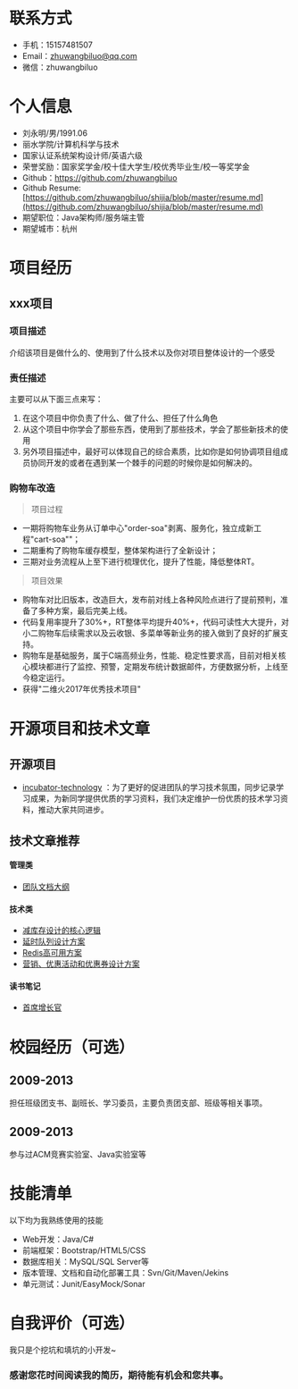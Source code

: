 # 联系方式

- 手机：15157481507
- Email：zhuwangbiluo@qq.com
- 微信：zhuwangbiluo

# 个人信息

- 刘永明/男/1991.06
- 丽水学院/计算机科学与技术
- 国家认证系统架构设计师/英语六级
- 荣誉奖励：国家奖学金/校十佳大学生/校优秀毕业生/校一等奖学金
- Github：[https://github.com/zhuwangbiluo ](https://github.com/zhuwangbiluo)
- Github Resume: [https://github.com/zhuwangbiluo/shijia/blob/master/resume.md](https://github.com/zhuwangbiluo/shijia/blob/master/resume.md)
- 期望职位：Java架构师/服务端主管
- 期望城市：杭州

# 项目经历

## xxx项目

### 项目描述

介绍该项目是做什么的、使用到了什么技术以及你对项目整体设计的一个感受

### 责任描述

主要可以从下面三点来写：

1. 在这个项目中你负责了什么、做了什么、担任了什么角色
2. 从这个项目中你学会了那些东西，使用到了那些技术，学会了那些新技术的使用
3. 另外项目描述中，最好可以体现自己的综合素质，比如你是如何协调项目组成员协同开发的或者在遇到某一个棘手的问题的时候你是如何解决的。

### 购物车改造
> 项目过程
- 一期将购物车业务从订单中心"order-soa"剥离、服务化，独立成新工程"cart-soa""；
- 二期重构了购物车缓存模型，整体架构进行了全新设计；
- 三期对业务流程从上至下进行梳理优化，提升了性能，降低整体RT。

> 项目效果
- 购物车对比旧版本，改造巨大，发布前对线上各种风险点进行了提前预判，准备了多种方案，最后完美上线。
- 代码复用率提升了30%+，RT整体平均提升40%+，代码可读性大大提升，对小二购物车后续需求以及云收银、多菜单等新业务的接入做到了良好的扩展支持。
- 购物车是基础服务，属于C端高频业务，性能、稳定性要求高，目前对相关核心模块都进行了监控、预警，定期发布统计数据邮件，方便数据分析，上线至今稳定运行。
- 获得"二维火2017年优秀技术项目"

# 开源项目和技术文章

## 开源项目

- [incubator-technology](https://github.com/fanhaoyuegroup/incubator-technology) ：为了更好的促进团队的学习技术氛围，同步记录学习成果，为新同学提供优质的学习资料，我们决定维护一份优质的技术学习资料，推动大家共同进步。

## 技术文章推荐

#### 管理类
- [团队文档大纲](https://github.com/zhuwangbiluo/shijia/blob/master/personal-document/Fandianer/%E5%9B%A2%E9%98%9F%E6%96%87%E6%A1%A3%E5%A4%A7%E7%BA%B2.md)

#### 技术类
- [减库存设计的核心逻辑](https://github.com/zhuwangbiluo/shijia/blob/master/personal-document%2FFandianer%2F%E5%87%8F%E5%BA%93%E5%AD%98%E8%AE%BE%E8%AE%A1%E7%9A%84%E6%A0%B8%E5%BF%83%E9%80%BB%E8%BE%91.md)
- [延时队列设计方案](https://github.com/zhuwangbiluo/shijia/blob/master/personal-document/Fandianer/%E5%BB%B6%E6%97%B6%E6%B6%88%E6%81%AF%E8%AE%BE%E8%AE%A1.md)
- [Redis高可用方案](https://github.com/zhuwangbiluo/shijia/blob/master/personal-document/Redis/Redis%E9%AB%98%E5%8F%AF%E7%94%A8/Redis%E9%AB%98%E5%8F%AF%E7%94%A8%E6%96%B9%E6%A1%88.md)
- [营销、优惠活动和优惠券设计方案](https://github.com/zhuwangbiluo/shijia/blob/master/personal-document/Fandianer/%E8%90%A5%E9%94%80%E6%B4%BB%E5%8A%A8%26%E4%BC%98%E6%83%A0%E5%88%B8%E6%B4%BB%E5%8A%A8%26%E4%BC%98%E6%83%A0%E5%88%B8%E4%B8%AD%E5%BF%83.md)

#### 读书笔记
- [首席增长官](https://github.com/zhuwangbiluo/shijia/blob/master/reading-notes/Books/%E8%BF%90%E8%90%A5/%E9%A6%96%E5%B8%AD%E5%A2%9E%E9%95%BF%E5%AE%98.md)

# 校园经历（可选）

## 2009-2013

担任班级团支书、副班长、学习委员，主要负责团支部、班级等相关事项。

## 2009-2013
 参与过ACM竞赛实验室、Java实验室等
 
# 技能清单

以下均为我熟练使用的技能
- Web开发：Java/C#
- 前端框架：Bootstrap/HTML5/CSS
- 数据库相关：MySQL/SQL Server等
- 版本管理、文档和自动化部署工具：Svn/Git/Maven/Jekins
- 单元测试：Junit/EasyMock/Sonar

# 自我评价（可选）

我只是个挖坑和填坑的小开发~


### 感谢您花时间阅读我的简历，期待能有机会和您共事。

